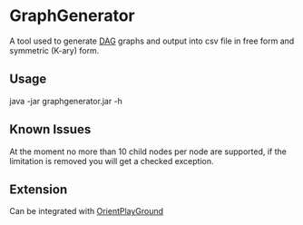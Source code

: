 # GraphGenerator
A tool used to generate [DAG](https://en.wikipedia.org/wiki/Directed_acyclic_graph) graphs and output into csv file
in free form and symmetric (K-ary) form.

## Usage
java -jar graphgenerator.jar -h

## Known Issues
At the moment no more than 10 child nodes per node are supported, if the limitation is removed you will get a checked
 exception.

## Extension
Can be integrated with [OrientPlayGround](https://github.com/lcappuccio/OrientPlayGround)